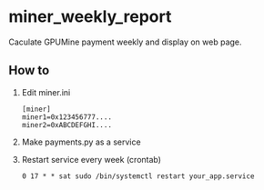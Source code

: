 # miner_weekly_report
Caculate GPUMine payment weekly and display on web page.

## How to
1. Edit miner.ini
    ```
    [miner]
    miner1=0x123456777....
    miner2=0xABCDEFGHI.... 
    ```

2. Make payments.py as a service
3. Restart service every week (crontab)
    ``` 
    0 17 * * sat sudo /bin/systemctl restart your_app.service
    ```

